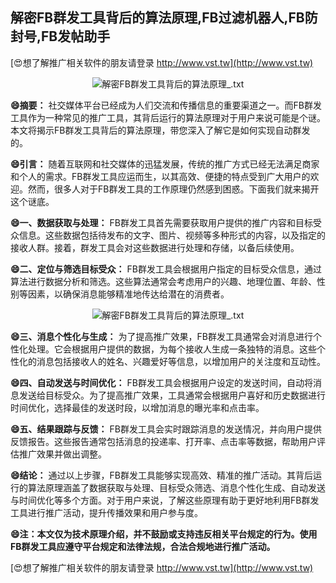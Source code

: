 ## **解密FB群发工具背后的算法原理,FB过滤机器人,FB防封号,FB发帖助手**

[😍想了解推广相关软件的朋友请登录 http://www.vst.tw](http://www.vst.tw)

 <center><img src="https://vst.tw/MP4/tuiguang/png/2.png" alt="解密FB群发工具背后的算法原理_.txt"></center>

**😄摘要：**
社交媒体平台已经成为人们交流和传播信息的重要渠道之一。而FB群发工具作为一种常见的推广工具，其背后运行的算法原理对于用户来说可能是个谜。本文将揭示FB群发工具背后的算法原理，带您深入了解它是如何实现自动群发的。

**😄引言：**
随着互联网和社交媒体的迅猛发展，传统的推广方式已经无法满足商家和个人的需求。FB群发工具应运而生，以其高效、便捷的特点受到广大用户的欢迎。然而，很多人对于FB群发工具的工作原理仍然感到困惑。下面我们就来揭开这个谜底。

**😄一、数据获取与处理：**
FB群发工具首先需要获取用户提供的推广内容和目标受众信息。这些数据包括待发布的文字、图片、视频等多种形式的内容，以及指定的接收人群。接着，群发工具会对这些数据进行处理和存储，以备后续使用。

**😄二、定位与筛选目标受众：**
FB群发工具会根据用户指定的目标受众信息，通过算法进行数据分析和筛选。这些算法通常会考虑用户的兴趣、地理位置、年龄、性别等因素，以确保消息能够精准地传达给潜在的消费者。

 <center><img src="https://vst.tw/MP4/tuiguang/png/3.png" alt="解密FB群发工具背后的算法原理_.txt"></center>

**😄三、消息个性化与生成：**
为了提高推广效果，FB群发工具通常会对消息进行个性化处理。它会根据用户提供的数据，为每个接收人生成一条独特的消息。这些个性化的消息包括接收人的姓名、兴趣爱好等信息，以增加用户的关注度和互动性。

**😄四、自动发送与时间优化：**
FB群发工具会根据用户设定的发送时间，自动将消息发送给目标受众。为了提高推广效果，工具通常会根据用户喜好和历史数据进行时间优化，选择最佳的发送时段，以增加消息的曝光率和点击率。

**😄五、结果跟踪与反馈：**
FB群发工具会实时跟踪消息的发送情况，并向用户提供反馈报告。这些报告通常包括消息的投递率、打开率、点击率等数据，帮助用户评估推广效果并做出调整。

**😄结论：**
通过以上步骤，FB群发工具能够实现高效、精准的推广活动。其背后运行的算法原理涵盖了数据获取与处理、目标受众筛选、消息个性化生成、自动发送与时间优化等多个方面。对于用户来说，了解这些原理有助于更好地利用FB群发工具进行推广活动，提升传播效果和用户参与度。

**😄注：本文仅为技术原理介绍，并不鼓励或支持违反相关平台规定的行为。使用FB群发工具应遵守平台规定和法律法规，合法合规地进行推广活动。**

[😍想了解推广相关软件的朋友请登录 http://www.vst.tw](http://www.vst.tw)



